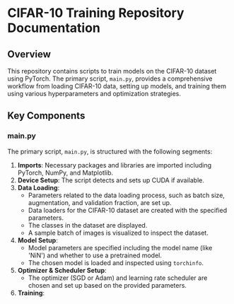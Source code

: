 <!DOCTYPE html>
<html lang="en">
<head>
    <meta charset="UTF-8">
    <meta name="viewport" content="width=device-width, initial-scale=1.0">
    <title>CIFAR-10 Training Repository Documentation</title>
</head>
<body>

<h1>CIFAR-10 Training Repository Documentation</h1>

<h2>Overview</h2>
<p>This repository contains scripts to train models on the CIFAR-10 dataset using PyTorch. The primary script, <code>main.py</code>, provides a comprehensive workflow from loading CIFAR-10 data, setting up models, and training them using various hyperparameters and optimization strategies.</p>

<h2>Key Components</h2>

<h3>main.py</h3>
<p>The primary script, <code>main.py</code>, is structured with the following segments:</p>
<ol>
    <li><strong>Imports</strong>: Necessary packages and libraries are imported including PyTorch, NumPy, and Matplotlib.</li>
    <li><strong>Device Setup</strong>: The script detects and sets up CUDA if available.</li>
    <li><strong>Data Loading</strong>: 
        <ul>
            <li>Parameters related to the data loading process, such as batch size, augmentation, and validation fraction, are set up.</li>
            <li>Data loaders for the CIFAR-10 dataset are created with the specified parameters.</li>
            <li>The classes in the dataset are displayed.</li>
            <li>A sample batch of images is visualized to inspect the dataset.</li>
        </ul>
    </li>
    <li><strong>Model Setup</strong>: 
        <ul>
            <li>Model parameters are specified including the model name (like 'NiN') and whether to use a pretrained model.</li>
            <li>The chosen model is loaded and inspected using <code>torchinfo</code>.</li>
        </ul>
    </li>
    <li><strong>Optimizer & Scheduler Setup</strong>: 
        <ul>
            <li>The optimizer (SGD or Adam) and learning rate scheduler are chosen and set up based on the provided parameters.</li>
        </ul>
    </li>
    <li><strong>Training</strong>: 
